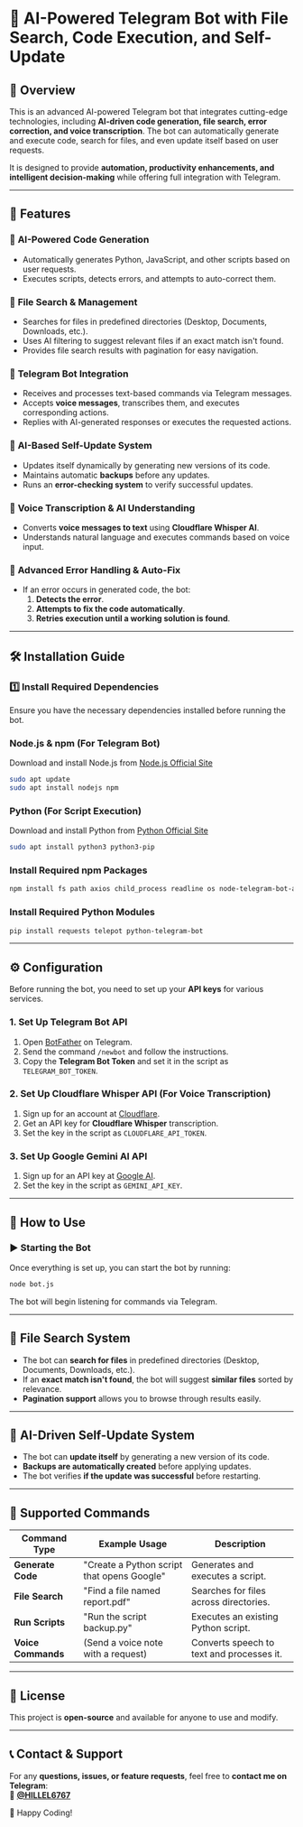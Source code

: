 # 🤖 AI-Powered Telegram Bot with File Search, Code Execution, and Self-Update

## 📌 Overview
This is an advanced AI-powered Telegram bot that integrates cutting-edge technologies, including **AI-driven code generation, file search, error correction, and voice transcription**. The bot can automatically generate and execute code, search for files, and even update itself based on user requests.

It is designed to provide **automation, productivity enhancements, and intelligent decision-making** while offering full integration with Telegram.

---

## 🚀 Features
### 🔹 **AI-Powered Code Generation**
- Automatically generates Python, JavaScript, and other scripts based on user requests.
- Executes scripts, detects errors, and attempts to auto-correct them.

### 🔹 **File Search & Management**
- Searches for files in predefined directories (Desktop, Documents, Downloads, etc.).
- Uses AI filtering to suggest relevant files if an exact match isn't found.
- Provides file search results with pagination for easy navigation.

### 🔹 **Telegram Bot Integration**
- Receives and processes text-based commands via Telegram messages.
- Accepts **voice messages**, transcribes them, and executes corresponding actions.
- Replies with AI-generated responses or executes the requested actions.

### 🔹 **AI-Based Self-Update System**
- Updates itself dynamically by generating new versions of its code.
- Maintains automatic **backups** before any updates.
- Runs an **error-checking system** to verify successful updates.

### 🔹 **Voice Transcription & AI Understanding**
- Converts **voice messages to text** using **Cloudflare Whisper AI**.
- Understands natural language and executes commands based on voice input.

### 🔹 **Advanced Error Handling & Auto-Fix**
- If an error occurs in generated code, the bot:
  1. **Detects the error**.
  2. **Attempts to fix the code automatically**.
  3. **Retries execution until a working solution is found**.

---

## 🛠 Installation Guide
### **1️⃣ Install Required Dependencies**
Ensure you have the necessary dependencies installed before running the bot.

### **Node.js & npm (For Telegram Bot)**
Download and install Node.js from [Node.js Official Site](https://nodejs.org/)
```sh
sudo apt update
sudo apt install nodejs npm
```

### **Python (For Script Execution)**
Download and install Python from [Python Official Site](https://www.python.org/downloads/)
```sh
sudo apt install python3 python3-pip
```

### **Install Required npm Packages**
```sh
npm install fs path axios child_process readline os node-telegram-bot-api
```

### **Install Required Python Modules**
```sh
pip install requests telepot python-telegram-bot
```

---

## ⚙️ Configuration
Before running the bot, you need to set up your **API keys** for various services.

### **1. Set Up Telegram Bot API**
1. Open [BotFather](https://t.me/BotFather) on Telegram.
2. Send the command `/newbot` and follow the instructions.
3. Copy the **Telegram Bot Token** and set it in the script as `TELEGRAM_BOT_TOKEN`.

### **2. Set Up Cloudflare Whisper API (For Voice Transcription)**
1. Sign up for an account at [Cloudflare](https://www.cloudflare.com/).
2. Get an API key for **Cloudflare Whisper** transcription.
3. Set the key in the script as `CLOUDFLARE_API_TOKEN`.

### **3. Set Up Google Gemini AI API**
1. Sign up for an API key at [Google AI](https://ai.google.dev/).
2. Set the key in the script as `GEMINI_API_KEY`.

---

## 🎯 How to Use
### ▶️ **Starting the Bot**
Once everything is set up, you can start the bot by running:
```sh
node bot.js
```
The bot will begin listening for commands via Telegram.

---

## 📂 File Search System
- The bot can **search for files** in predefined directories (Desktop, Documents, Downloads, etc.).
- If an **exact match isn't found**, the bot will suggest **similar files** sorted by relevance.
- **Pagination support** allows you to browse through results easily.

---

## 🔄 AI-Driven Self-Update System
- The bot can **update itself** by generating a new version of its code.
- **Backups are automatically created** before applying updates.
- The bot verifies **if the update was successful** before restarting.

---

## 📌 Supported Commands
| Command Type       | Example Usage                                   | Description |
|--------------------|-----------------------------------------------|-------------|
| **Generate Code** | "Create a Python script that opens Google" | Generates and executes a script. |
| **File Search**   | "Find a file named report.pdf"             | Searches for files across directories. |
| **Run Scripts**   | "Run the script backup.py"                 | Executes an existing Python script. |
| **Voice Commands**| (Send a voice note with a request)           | Converts speech to text and processes it. |

---

## 📝 License
This project is **open-source** and available for anyone to use and modify.

---

## 📞 Contact & Support
For any **questions, issues, or feature requests**, feel free to **contact me on Telegram**:  
📩 **[@HILLEL6767](https://t.me/HILLEL6767)**

🚀 Happy Coding!
```

